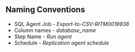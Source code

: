 ## Naming Conventions

* SQL Agent Job - *Export-to-CSV-RITM0019938*
* Column names - *database_name*
* Step Name - *Run agent*
* Schedule - *Replication agent schedule*

